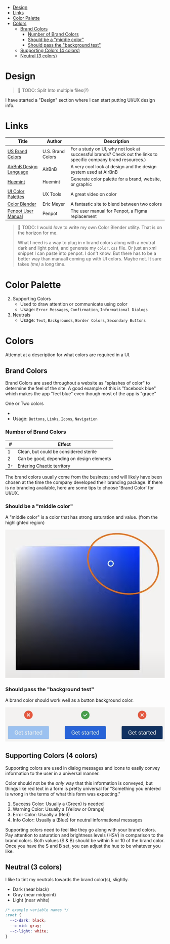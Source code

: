 [figure-brand-color-picking]: ../.project/figures/design/brand-color-picker.png
[figure-brand-color-examples]: ../.project/figures/design/brand-color-button-background.png

- [Design](#design)
- [Links](#links)
- [Color Palette](#color-palette)
- [Colors](#colors)
  - [Brand Colors](#brand-colors)
    - [Number of Brand Colors](#number-of-brand-colors)
    - [Should be a "middle color"](#should-be-a-middle-color)
    - [Should pass the "background test"](#should-pass-the-background-test)
  - [Supporting Colors (4 colors)](#supporting-colors-4-colors)
  - [Neutral (3 colors)](#neutral-3-colors)

# Design

> 🚧 TODO: Split Into multiple files(?)

I have started a "Design" section where I can start putting UI/UX design info.

# Links

| Title                                                                       | Author            | Description                                                                                                     |
| --------------------------------------------------------------------------- | ----------------- | --------------------------------------------------------------------------------------------------------------- |
| [US Brand Colors](https://usbrandcolors.com/)                               | U.S. Brand Colors | For a study on UI, why not look at successful brands? Check out the links to specific company brand resources.) |
| [AirBnB Design Language](https://airbnb.design/building-a-visual-language/) | AirBnB            | A very cool look at design and the design system used at AirBnB                                                 |
| [Huemint](https://huemint.com/)                                             | Huemint           | Generate color palette for a brand, website, or graphic                                                         |
| [UI Color Palettes](https://www.youtube.com/watch?v=yYwEnLYT55c)            | UX Tools          | A great video on color                                                                                          |
| [Color Blender](https://meyerweb.com/eric/tools/color-blend)                | Eric Meyer        | A fantastic site to blend between two colors                                                                    |
| [Penpot User Manual](https://help.penpot.app/user-guide/introduction/)      | Penpot            | The user manual for Penpot, a Figma replacement                                                                 |

> 🚧 TODO: I would _love_ to write my own Color Blender utility. That is on the horizon for me.
>
> What I need is a way to plug in `n` brand colors along with a neutral dark and light point, and generate my `color.css` file. Or just an xml snippet I can paste into penpot. I don't know. But there has to be a better way than manuall coming up with UI colors. Maybe not. It sure takes _(me)_ a long time.

# Color Palette

2. Supporting Colors
   - Used to draw attention or communicate using color
   - Usage: `Error Messages`, `Confirmation`, `Informational Dialogs`
3. Neutrals
   - Usage: `Text`, `Backgrounds`, `Border Colors`, `Secondary Buttons`

# Colors

Attempt at a description for what colors are required in a UI.

## Brand Colors

Brand Colors are used throughout a website as "splashes of color" to determine the feel of the site. A good example of this is "facebook blue" which makes the app "feel blue" even though most of the app is "grace"

One or Two colors

-
- Usage: `Buttons`, `Links`, `Icons`, `Navigation`

### Number of Brand Colors

| #   | Effect                                    |
| --- | ----------------------------------------- |
| 1   | Clean, but could be considered sterile    |
| 2   | Can be good, depending on design elements |
| 3+  | Entering Chaotic territory                |

The brand colors usually come from the business; and will likely have been chosen at the time the company developed their branding package. If there is no branding available, here are some tips to choose 'Brand Color' for UI/UX.

### Should be a "middle color"

A "middle color" is a color that has strong saturation and value. (from the highlighted region)

![Color Picker Location][figure-brand-color-picking]

### Should pass the "background test"

A brand color should work well as a button background color.

![Button Background Examples][figure-brand-color-examples]

## Supporting Colors (4 colors)

Supporting colors are used in dialog messages and icons to easily convey information to the user in a universal manner.

Color should not be the _only_ way that this information is conveyed, but things like red text in a form is pretty universal for "Something you entered is wrong in the terms of what this form was expecting."

1. Success Color: Usually a (Green) is needed
2. Warning Color: Usually a (Yellow or Orange)
3. Error Color: Usually a (Red)
4. Info Color: Usually a (Blue) for neutral informational messages

Supporting colors need to feel like they go along with your brand colors. Pay attention to saturation and brightness levels (HSV) in comparison to the brand colors. Both values (S & B) should be within 5 or 10 of the brand color. Once you have the S and B set, you can adjust the hue to be whatever you like.

## Neutral (3 colors)

I like to tint my neutrals towards the brand color(s), slightly.

- Dark (near black)
- Gray (near midpoint)
- Light (near white)

```css
/* example variable names */
:root {
  --c-dark: black;
  --c-mid: gray;
  --c-light: white;
}
```
